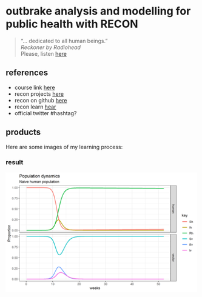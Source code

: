 outbrake analysis and modelling for public health with RECON
============================================================

> “… dedicated to all human beings.”  
> *Reckoner by Radiohead*  
> Please, listen [here](https://www.youtube.com/watch?v=kPWvpDm076o)

references
----------

-   course link
    [here](https://www.ins.gov.co/modelamiento/modelamiento.html)
-   recon projects
    [here](https://www.repidemicsconsortium.org/projects/)
-   recon on github [here](https://github.com/reconhub)
-   recon learn [hear](https://www.reconlearn.org/)
-   official twitter \#hashtag?

products
--------

Here are some images of my learning process:

### result

![Fig. 1](figure/0301-zika-popdyn-naivehost.png)
